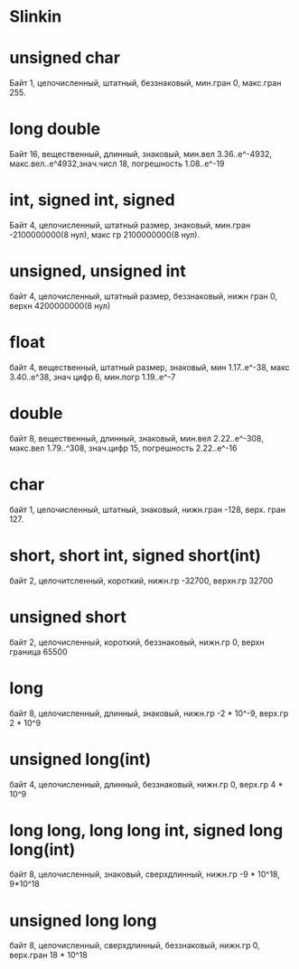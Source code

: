 # Slinkin

# unsigned char
  Байт 1,
  целочисленный,
  штатный,
  беззнаковый,
  мин.гран 0,
  макс.гран 255.
  
# long double
  Байт 16, вещественный, длинный, знаковый, мин.вел 3.36..е^-4932, макс.вел..е^4932,знач.числ 18, погрешность 1.08..e^-19
  
# int, signed int, signed
  Байт 4, целочисленный, штатный размер, знаковый, мин.гран -2100000000(8 нул), макс гр 2100000000(8 нул).
  
# unsigned, unsigned int
  байт 4, целочисленный, штатный размер, беззнаковый, нижн гран 0, верхн 4200000000(8 нул)
  
# float 
  байт 4, вещественный, штатный размер, знаковый, мин 1.17..е^-38, макс 3.40..е^38, знач цифр 6, мин.погр 1.19..е^-7
  
# double
  байт 8, вещественный, длинный, знаковый, мин.вел 2.22..е^-308, макс.вел 1.79..^308, знач.цифр 15, погрешность 2.22..е^-16
  
# char
  байт 1, целочисленный, штатный, знаковый, нижн.гран -128, верх. гран 127.
  
# short, short int, signed short(int)
  байт 2, целочитсленный, короткий, нижн.гр -32700, верхн.гр 32700
  
# unsigned short
  байт 2, целочисленный, короткий, беззнаковый, нижн.гр 0, верхн граница 65500

# long
  байт 8, целочисленный, длинный, знаковый, нижн.гр -2 * 10^-9, верх.гр 2 * 10^9
  
# unsigned long(int)
  байт 4, целочисленный, длинный, беззнаковый, нижн.гр 0, верх.гр 4 * 10^9

# long long, long long int, signed long long(int)
  байт 8, целочисленный, знаковый, сверхдлинный, нижн.гр -9 * 10^18, 9*10^18
  
# unsigned long long
  байт 8, целочисленный, сверхдлинный, беззнаковый, нижн.гр 0, верх.гран 18 * 10^18


